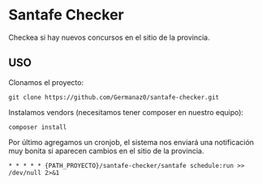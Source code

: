 # Santafe Checker

Checkea si hay nuevos concursos en el sitio de la provincia.

## USO

Clonamos el proyecto:

```
git clone https://github.com/Germanaz0/santafe-checker.git
```

Instalamos vendors (necesitamos tener composer en nuestro equipo):

```
composer install
```

Por último agregamos un cronjob, el sistema nos enviará una notificación muy bonita si aparecen cambios en el sitio de la provincia.

```
* * * * * {PATH_PROYECTO}/santafe-checker/santafe schedule:run >> /dev/null 2>&1
````